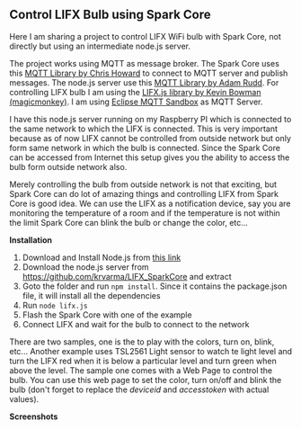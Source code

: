 Control LIFX Bulb using Spark Core
-----------------------------

Here I am sharing a project to control LIFX WiFi bulb with Spark Core, not directly but using an intermediate node.js server. 

The project works using MQTT as message broker. The Spark Core uses this [MQTT Library by Chris Howard][1] to connect to MQTT server and publish messages. The node.js server use this [MQTT Library by Adam Rudd][2]. For controlling LIFX bulb I am using the [LIFX.js library by Kevin Bowman (magicmonkey)][3]. I am using 
[Eclipse MQTT Sandbox][4] as MQTT Server.

I have this node.js server running on my Raspberry PI which is connected to the same network to which the LIFX is connected. This is very important because as of now LIFX cannot be controlled from outside network but only form same network in which the bulb is connected. Since the Spark Core can be accessed from Internet this setup gives you the ability to access the bulb form outside network also.

Merely controlling the bulb from outside network is not that exciting, but Spark Core can do lot of amazing things and controlling LIFX from Spark Core is good idea. We can use the LIFX as a notification device, say you are monitoring the temperature of a room and if the temperature is not within the limit Spark Core can blink the bulb or change the color, etc...

**Installation**
1. Download and Install Node.js from [this link][5]
2. Download the node.js server from https://github.com/krvarma/LIFX_SparkCore and extract
3. Goto the folder and run `npm install`. Since it contains the package.json file, it will install all the dependencies
4. Run `node lifx.js`
5. Flash the Spark Core with one of the example
6. Connect LIFX and wait for the bulb to connect to the network

There are two samples, one is the to play with the colors, turn on, blink, etc... Another example uses TSL2561 Light sensor to watch te light level and turn the LIFX red when it is below a particular level and turn green when above the level. The sample one comes with a Web Page to control the bulb. You can use this web page to set the color, turn on/off and blink the bulb (don't forget to replace the *deviceid* and *accesstoken* with actual values).

**Screenshots**



  [1]: https://community.spark.io/t/mqtt-library-and-sample/2111
  [2]: https://github.com/adamvr/MQTT.js/
  [3]: https://github.com/magicmonkey/lifxjs
  [4]: http://iot.eclipse.org/sandbox.html
  [5]: http://nodejs.org/